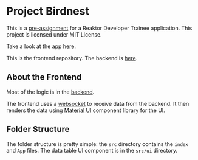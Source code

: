 # Project Birdnest 

This is a [pre-assignment](https://assignments.reaktor.com/birdnest/) for a Reaktor Developer Trainee application. This project is licensed under MIT License.

Take a look at the app [here](https://spring-moon-3266.fly.dev/).

This is the frontend repository. The backend is [here](https://github.com/ismomehdi/birdnest-backend/).

## About the Frontend

Most of the logic is in the [backend](https://github.com/ismomehdi/birdnest-backend/). 

The frontend uses a [websocket](https://github.com/websockets/ws) to receive data from the backend. It then renders the data using [Material UI](https://mui.com/) component library for the UI.

## Folder Structure

The folder structure is pretty simple: the `src` directory contains the `index` and `App` files. The data table UI component is in the `src/ui` directory.
